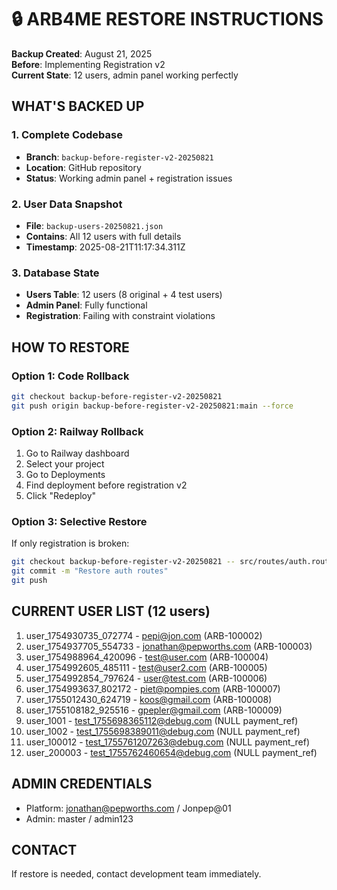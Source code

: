 # 🔒 ARB4ME RESTORE INSTRUCTIONS

**Backup Created**: August 21, 2025  
**Before**: Implementing Registration v2  
**Current State**: 12 users, admin panel working perfectly  

## WHAT'S BACKED UP

### 1. Complete Codebase
- **Branch**: `backup-before-register-v2-20250821`
- **Location**: GitHub repository
- **Status**: Working admin panel + registration issues

### 2. User Data Snapshot
- **File**: `backup-users-20250821.json`
- **Contains**: All 12 users with full details
- **Timestamp**: 2025-08-21T11:17:34.311Z

### 3. Database State
- **Users Table**: 12 users (8 original + 4 test users)
- **Admin Panel**: Fully functional
- **Registration**: Failing with constraint violations

## HOW TO RESTORE

### Option 1: Code Rollback
```bash
git checkout backup-before-register-v2-20250821
git push origin backup-before-register-v2-20250821:main --force
```

### Option 2: Railway Rollback
1. Go to Railway dashboard
2. Select your project
3. Go to Deployments
4. Find deployment before registration v2
5. Click "Redeploy"

### Option 3: Selective Restore
If only registration is broken:
```bash
git checkout backup-before-register-v2-20250821 -- src/routes/auth.routes.js
git commit -m "Restore auth routes"
git push
```

## CURRENT USER LIST (12 users)
1. user_1754930735_072774 - pepi@jon.com (ARB-100002)
2. user_1754937705_554733 - jonathan@pepworths.com (ARB-100003) 
3. user_1754988964_420096 - test@user.com (ARB-100004)
4. user_1754992605_485111 - test@user2.com (ARB-100005)
5. user_1754992854_797624 - user@test.com (ARB-100006)
6. user_1754993637_802172 - piet@pompies.com (ARB-100007)
7. user_1755012430_624719 - koos@gmail.com (ARB-100008)
8. user_1755108182_925516 - gpepler@gmail.com (ARB-100009)
9. user_1001 - test_1755698365112@debug.com (NULL payment_ref)
10. user_1002 - test_1755698389011@debug.com (NULL payment_ref)
11. user_100012 - test_1755761207263@debug.com (NULL payment_ref)
12. user_200003 - test_1755762460654@debug.com (NULL payment_ref)

## ADMIN CREDENTIALS
- Platform: jonathan@pepworths.com / Jonpep@01
- Admin: master / admin123

## CONTACT
If restore is needed, contact development team immediately.